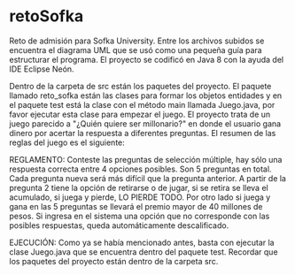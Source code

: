 # retoSofka
Reto de admisión para Sofka University.
Entre los archivos subidos se encuentra el diagrama UML que se usó como una pequeña guía para estructurar el programa. El proyecto se codificó en Java 8 con la ayuda del IDE Eclipse Neón.

Dentro de la carpeta de src están los paquetes del proyecto. El paquete llamado reto_sofka están las clases para formar los objetos entidades y en el paquete test está la clase con el método main llamada Juego.java, por favor ejecutar esta clase para empezar el juego.
El proyecto trata de un juego parecido a "¿Quién quiere ser millonario?" en donde el usuario gana dinero por acertar la respuesta a diferentes preguntas.
El resumen de las reglas del juego es el siguiente:

REGLAMENTO:
Conteste las preguntas de selección múltiple, hay sólo una respuesta correcta entre 4 opciones posibles.
Son 5 preguntas en total.
Cada pregunta nueva será más difícil que la pregunta anterior.
A partir de la pregunta 2 tiene la opción de retirarse o de jugar, si se retira se lleva el acumulado, si juega y pierde, LO PIERDE TODO.
Por otro lado si juega y gana en las 5 preguntas se llevará el premio mayor de 40 millones de pesos.
Si ingresa en el sistema una opción que no corresponde con las posibles respuestas, queda automáticamente descalificado.

EJECUCIÓN:
Como ya se había mencionado antes, basta con ejecutar la clase Juego.java que se encuentra dentro del paquete test.
Recordar que los paquetes del proyecto están dentro de la carpeta src.
